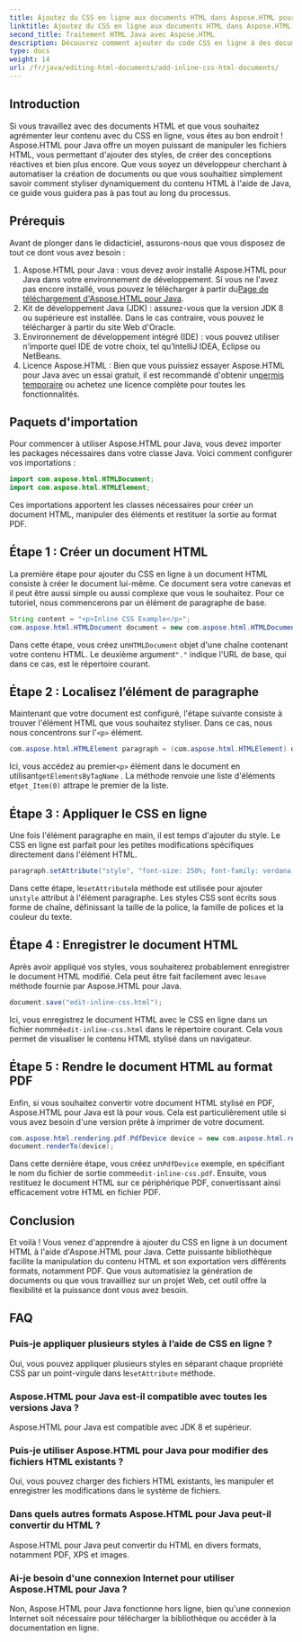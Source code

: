```yaml
---
title: Ajoutez du CSS en ligne aux documents HTML dans Aspose.HTML pour Java
linktitle: Ajoutez du CSS en ligne aux documents HTML dans Aspose.HTML pour Java
second_title: Traitement HTML Java avec Aspose.HTML
description: Découvrez comment ajouter du code CSS en ligne à des documents HTML à l'aide d'Aspose.HTML pour Java. Ce guide étape par étape vous aide à styliser du code HTML et à le convertir en PDF en toute simplicité.
type: docs
weight: 14
url: /fr/java/editing-html-documents/add-inline-css-html-documents/
---
```

## Introduction
Si vous travaillez avec des documents HTML et que vous souhaitez agrémenter leur contenu avec du CSS en ligne, vous êtes au bon endroit ! Aspose.HTML pour Java offre un moyen puissant de manipuler les fichiers HTML, vous permettant d'ajouter des styles, de créer des conceptions réactives et bien plus encore. Que vous soyez un développeur cherchant à automatiser la création de documents ou que vous souhaitiez simplement savoir comment styliser dynamiquement du contenu HTML à l'aide de Java, ce guide vous guidera pas à pas tout au long du processus.
## Prérequis
Avant de plonger dans le didacticiel, assurons-nous que vous disposez de tout ce dont vous avez besoin :
1.  Aspose.HTML pour Java : vous devez avoir installé Aspose.HTML pour Java dans votre environnement de développement. Si vous ne l'avez pas encore installé, vous pouvez le télécharger à partir du[Page de téléchargement d'Aspose.HTML pour Java](https://releases.aspose.com/html/java/).
2. Kit de développement Java (JDK) : assurez-vous que la version JDK 8 ou supérieure est installée. Dans le cas contraire, vous pouvez le télécharger à partir du site Web d'Oracle.
3. Environnement de développement intégré (IDE) : vous pouvez utiliser n’importe quel IDE de votre choix, tel qu’IntelliJ IDEA, Eclipse ou NetBeans.
4.  Licence Aspose.HTML : Bien que vous puissiez essayer Aspose.HTML pour Java avec un essai gratuit, il est recommandé d'obtenir un[permis temporaire](https://purchase.aspose.com/temporary-license/) ou achetez une licence complète pour toutes les fonctionnalités.

## Paquets d'importation
Pour commencer à utiliser Aspose.HTML pour Java, vous devez importer les packages nécessaires dans votre classe Java. Voici comment configurer vos importations :
```java
import com.aspose.html.HTMLDocument;
import com.aspose.html.HTMLElement;
```
Ces importations apportent les classes nécessaires pour créer un document HTML, manipuler des éléments et restituer la sortie au format PDF.
## Étape 1 : Créer un document HTML
La première étape pour ajouter du CSS en ligne à un document HTML consiste à créer le document lui-même. Ce document sera votre canevas et il peut être aussi simple ou aussi complexe que vous le souhaitez. Pour ce tutoriel, nous commencerons par un élément de paragraphe de base.
```java
String content = "<p>Inline CSS Example</p>";
com.aspose.html.HTMLDocument document = new com.aspose.html.HTMLDocument(content, ".");
```
 Dans cette étape, vous créez un`HTMLDocument` objet d'une chaîne contenant votre contenu HTML. Le deuxième argument`"."` indique l'URL de base, qui dans ce cas, est le répertoire courant.
## Étape 2 : Localisez l’élément de paragraphe
 Maintenant que votre document est configuré, l'étape suivante consiste à trouver l'élément HTML que vous souhaitez styliser. Dans ce cas, nous nous concentrons sur l'`<p>` élément.
```java
com.aspose.html.HTMLElement paragraph = (com.aspose.html.HTMLElement) document.getElementsByTagName("p").get_Item(0);
```
 Ici, vous accédez au premier`<p>` élément dans le document en utilisant`getElementsByTagName` . La méthode renvoie une liste d'éléments et`get_Item(0)` attrape le premier de la liste.
## Étape 3 : Appliquer le CSS en ligne
Une fois l'élément paragraphe en main, il est temps d'ajouter du style. Le CSS en ligne est parfait pour les petites modifications spécifiques directement dans l'élément HTML.
```java
paragraph.setAttribute("style", "font-size: 250%; font-family: verdana; color: #cd66aa");
```
 Dans cette étape, le`setAttribute`la méthode est utilisée pour ajouter un`style` attribut à l'élément paragraphe. Les styles CSS sont écrits sous forme de chaîne, définissant la taille de la police, la famille de polices et la couleur du texte.
## Étape 4 : Enregistrer le document HTML
 Après avoir appliqué vos styles, vous souhaiterez probablement enregistrer le document HTML modifié. Cela peut être fait facilement avec le`save` méthode fournie par Aspose.HTML pour Java.
```java
document.save("edit-inline-css.html");
```
 Ici, vous enregistrez le document HTML avec le CSS en ligne dans un fichier nommé`edit-inline-css.html` dans le répertoire courant. Cela vous permet de visualiser le contenu HTML stylisé dans un navigateur.
## Étape 5 : Rendre le document HTML au format PDF
Enfin, si vous souhaitez convertir votre document HTML stylisé en PDF, Aspose.HTML pour Java est là pour vous. Cela est particulièrement utile si vous avez besoin d'une version prête à imprimer de votre document.
```java
com.aspose.html.rendering.pdf.PdfDevice device = new com.aspose.html.rendering.pdf.PdfDevice("edit-inline-css.pdf");
document.renderTo(device);
```
 Dans cette dernière étape, vous créez un`PdfDevice` exemple, en spécifiant le nom du fichier de sortie comme`edit-inline-css.pdf`. Ensuite, vous restituez le document HTML sur ce périphérique PDF, convertissant ainsi efficacement votre HTML en fichier PDF.

## Conclusion
Et voilà ! Vous venez d'apprendre à ajouter du CSS en ligne à un document HTML à l'aide d'Aspose.HTML pour Java. Cette puissante bibliothèque facilite la manipulation du contenu HTML et son exportation vers différents formats, notamment PDF. Que vous automatisiez la génération de documents ou que vous travailliez sur un projet Web, cet outil offre la flexibilité et la puissance dont vous avez besoin.
## FAQ
### Puis-je appliquer plusieurs styles à l’aide de CSS en ligne ?
 Oui, vous pouvez appliquer plusieurs styles en séparant chaque propriété CSS par un point-virgule dans le`setAttribute` méthode.
### Aspose.HTML pour Java est-il compatible avec toutes les versions Java ?
Aspose.HTML pour Java est compatible avec JDK 8 et supérieur.
### Puis-je utiliser Aspose.HTML pour Java pour modifier des fichiers HTML existants ?
Oui, vous pouvez charger des fichiers HTML existants, les manipuler et enregistrer les modifications dans le système de fichiers.
### Dans quels autres formats Aspose.HTML pour Java peut-il convertir du HTML ?
Aspose.HTML pour Java peut convertir du HTML en divers formats, notamment PDF, XPS et images.
### Ai-je besoin d'une connexion Internet pour utiliser Aspose.HTML pour Java ?
Non, Aspose.HTML pour Java fonctionne hors ligne, bien qu'une connexion Internet soit nécessaire pour télécharger la bibliothèque ou accéder à la documentation en ligne.